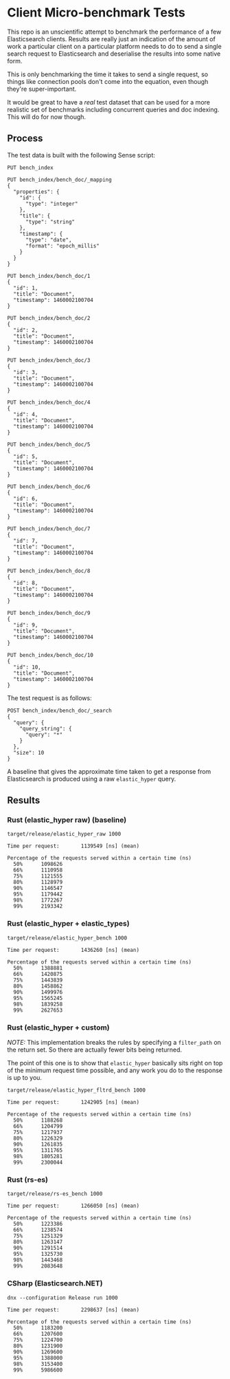 # Client Micro-benchmark Tests

This repo is an unscientific attempt to benchmark the performance of a few Elasticsearch clients.
Results are really just an indication of the amount of work a particular client on a particular
platform needs to do to send a single search request to Elasticsearch and deserialise the results into some native form.

This is only benchmarking the time it takes to send a single request, so things like connection pools don't come into the equation, even though they're super-important.

It would be great to have a _real_ test dataset that can be used for a more realistic set of
benchmarks including concurrent queries and doc indexing. This will do for now though.

## Process

The test data is built with the following Sense script:

```
PUT bench_index

PUT bench_index/bench_doc/_mapping
{
  "properties": {
    "id": {
      "type": "integer"
    },
    "title": {
      "type": "string"
    },
    "timestamp": {
      "type": "date",
      "format": "epoch_millis"
    }
  }
}

PUT bench_index/bench_doc/1
{
  "id": 1,
  "title": "Document",
  "timestamp": 1460002100704
}

PUT bench_index/bench_doc/2
{
  "id": 2,
  "title": "Document",
  "timestamp": 1460002100704
}

PUT bench_index/bench_doc/3
{
  "id": 3,
  "title": "Document",
  "timestamp": 1460002100704
}

PUT bench_index/bench_doc/4
{
  "id": 4,
  "title": "Document",
  "timestamp": 1460002100704
}

PUT bench_index/bench_doc/5
{
  "id": 5,
  "title": "Document",
  "timestamp": 1460002100704
}

PUT bench_index/bench_doc/6
{
  "id": 6,
  "title": "Document",
  "timestamp": 1460002100704
}

PUT bench_index/bench_doc/7
{
  "id": 7,
  "title": "Document",
  "timestamp": 1460002100704
}

PUT bench_index/bench_doc/8
{
  "id": 8,
  "title": "Document",
  "timestamp": 1460002100704
}

PUT bench_index/bench_doc/9
{
  "id": 9,
  "title": "Document",
  "timestamp": 1460002100704
}

PUT bench_index/bench_doc/10
{
  "id": 10,
  "title": "Document",
  "timestamp": 1460002100704
}
```

The test request is as follows:

```
POST bench_index/bench_doc/_search
{
  "query": {
    "query_string": {
      "query": "*"
    }
  },
  "size": 10
}
```

A baseline that gives the approximate time taken to get a response from Elasticsearch is produced
using a raw `elastic_hyper` query.

## Results

### Rust (elastic_hyper raw) (baseline)

```
target/release/elastic_hyper_raw 1000

Time per request:       1139549 [ns] (mean)

Percentage of the requests served within a certain time (ns)
  50%      1098626
  66%      1110958
  75%      1121555
  80%      1128979
  90%      1146547
  95%      1179442
  98%      1772267
  99%      2193342
```

### Rust (elastic_hyper + elastic_types)

```
target/release/elastic_hyper_bench 1000

Time per request:       1436260 [ns] (mean)

Percentage of the requests served within a certain time (ns)
  50%      1388881
  66%      1420875
  75%      1443839
  80%      1458862
  90%      1499976
  95%      1565245
  98%      1839258
  99%      2627653
```

### Rust (elastic_hyper + custom)

*NOTE:* This implementation breaks the rules by specifying a `filter_path` on the return set. So there are actually fewer bits being returned.

The point of this one is to show that `elastic_hyper` basically sits right on top of the minimum request time possible, and any work you do to the response is up to you.

```
target/release/elastic_hyper_fltrd_bench 1000

Time per request:       1242905 [ns] (mean)

Percentage of the requests served within a certain time (ns)
  50%      1188268
  66%      1204799
  75%      1217937
  80%      1226329
  90%      1261835
  95%      1311765
  98%      1805281
  99%      2300044
```

### Rust (rs-es)

```
target/release/rs-es_bench 1000

Time per request:       1266050 [ns] (mean)

Percentage of the requests served within a certain time (ns)
  50%      1223386
  66%      1238574
  75%      1251329
  80%      1263147
  90%      1291514
  95%      1325730
  98%      1443468
  99%      2083648
```

### CSharp (Elasticsearch.NET)

```
dnx --configuration Release run 1000

Time per request:       2298637 [ns] (mean)

Percentage of the requests served within a certain time (ns)
  50%      1183200
  66%      1207600
  75%      1224700
  80%      1231900
  90%      1269600
  95%      1388000
  98%      3153400
  99%      5986600
```
